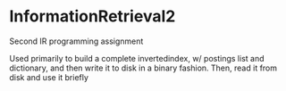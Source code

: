 # InformationRetrieval2
 Second IR programming assignment

Used primarily to build a complete invertedindex, w/ postings list and dictionary, and then write it to disk in a binary fashion.
Then, read it from disk and use it briefly